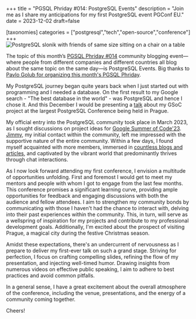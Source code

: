 +++
title = "PGSQL Phriday #014: PostgreSQL Events"
description = "Join me as I share my anticipations for my first PostgreSQL event PGConf EU."
date = 2023-12-02
draft=false

[taxonomies]
categories = ["postgresql","tech","open-source","conference"]
+++
![PostgreSQL slonik with friends of same size sitting on a chair on a table](img.png)

The topic of this month’s [PGSQL Phriday #014](https://www.pgsqlphriday.com/2023/11/pgsql-phriday-014/) community blogging event—where people from different companies and different countries all blog about the same topic on the same day—is PostgreSQL Events. Big thanks to [Pavlo Golub for organizing this month's PGSQL Phriday](https://www.cybertec-postgresql.com/en/pgsql-phriday-014-postgresql-events/).

My PostgreSQL journey began quite years back when I just started out with programming and I needed a database. On the first result to my Google search - "The best database in the world" - was PostgreSQL and hence I chose it. And this December I would be presenting a [talk](https://www.postgresql.eu/events/pgconfeu2023/schedule/session/4797-charting-my-path-journey-of-a-gsoc-2023-contributor-to-postgresql-with-pg_statviz) about my GSoC project at the largest PostgreSQL Conference being held in Prague.

My official entry into the PostgreSQL community took place in March 2023, as I sought discussions on project ideas for [Google Summer of Code'23](https://summerofcode.withgoogle.com/). [Jimmy](https://vyruss.org/), my initial contact within the community, left me impressed with the supportive nature of the entire community. Within a few days, I found myself acquainted with more members, immersed in [countless blogs and articles](https://gist.github.com/rajivharlalka/f9a54c95eeafeef58734e2006f957fed), and captivated by the vibrant world that predominantly thrives through chat interactions.

As I now look forward attending my first conference, I envision a multitude of opportunities unfolding. First and foremost I would get to meet my mentors and people with whom I got to engage from the last few months. This conference promises a significant learning curve, providing ample opportunities for feedback and engaging discussions with both the audience and fellow attendees. I aim to strengthen my community bonds by communicating with those I haven't had the chance to interact with, delving into their past experiences within the community. This, in turn, will serve as a wellspring of inspiration for my projects and contribute to my professional development goals. Additionally, I'm excited about the prospect of visiting Prague, a magical city during the festive Christmas season.

Amidst these expectations, there's an undercurrent of nervousness as I prepare to deliver my first-ever talk on such a grand stage. Striving for perfection, I focus on crafting compelling slides, refining the flow of my presentation, and injecting well-timed humor. Drawing insights from numerous videos on effective public speaking, I aim to adhere to best practices and avoid common pitfalls.

In a general sense, I have a great excitement about the overall atmosphere of the conference, including the venue, presentations, and the energy of a community coming together.

Cheers!